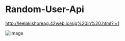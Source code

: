 # Random-User-Api

http://leelakishoreag.42web.io/sig%20in%20.html?i=1

![image](https://user-images.githubusercontent.com/111366999/207927370-216e27c2-d266-4f54-a46a-3fd75a36696d.png)
